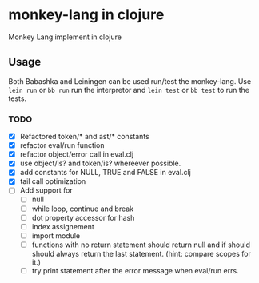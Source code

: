 # monkey-lang in clojure 
Monkey Lang implement in clojure

## Usage
Both Babashka and Leiningen can be used run/test the monkey-lang.
Use `lein run` or `bb run` run the interpretor and `lein test` or 
`bb test` to run the tests.  

### TODO
- [x] Refactored token/* and ast/* constants
- [x] refactor eval/run function
- [x] refactor object/error call in eval.clj
- [x] use object/is? and token/is? whereever possible.
- [x] add constants for NULL, TRUE and FALSE in eval.clj
- [x] tail call optimization
- [ ] Add support for
  - [ ] null 
  - [ ] while loop, continue and break
  - [ ] dot property accessor for hash
  - [ ] index assignement
  - [ ] import module
  - [ ] functions with no return statement should return null and if should should always return the last statement. (hint: compare scopes for it.)
  - [ ] try print statement after the error message when eval/run errs.
